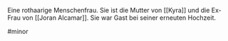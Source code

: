 Eine rothaarige Menschenfrau. 
Sie ist die Mutter von [[Kyra]] und die Ex-Frau von [[Joran Alcamar]]. Sie war Gast bei seiner erneuten Hochzeit. 

#minor 